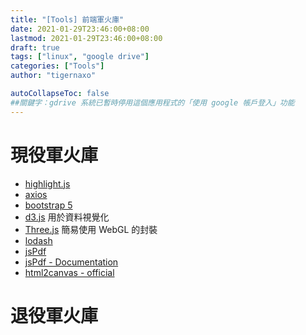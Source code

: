 ```yaml
---
title: "[Tools] 前端軍火庫"
date: 2021-01-29T23:46:00+08:00
lastmod: 2021-01-29T23:46:00+08:00
draft: true
tags: ["linux", "google drive"]
categories: ["Tools"]
author: "tigernaxo"

autoCollapseToc: false
##關鍵字：gdrive 系統已暫時停用這個應用程式的「使用 google 帳戶登入」功能
---
```

# 現役軍火庫 
- [highlight.js](https://highlightjs.org/)
- [axios](https://github.com/axios/axios)
- [bootstrap 5](https://getbootstrap.com/)
- [d3.js](https://d3js.org/) 用於資料視覺化
- [Three.js](https://threejs.org/) 簡易使用 WebGL 的封裝
- [lodash]() 
- [jsPdf](https://github.com/MrRio/jsPDF) 
- [jsPdf - Documentation](http://raw.githack.com/MrRio/jsPDF/master/docs/index.html)
- [html2canvas - official](https://html2canvas.hertzen.com/)

# 退役軍火庫